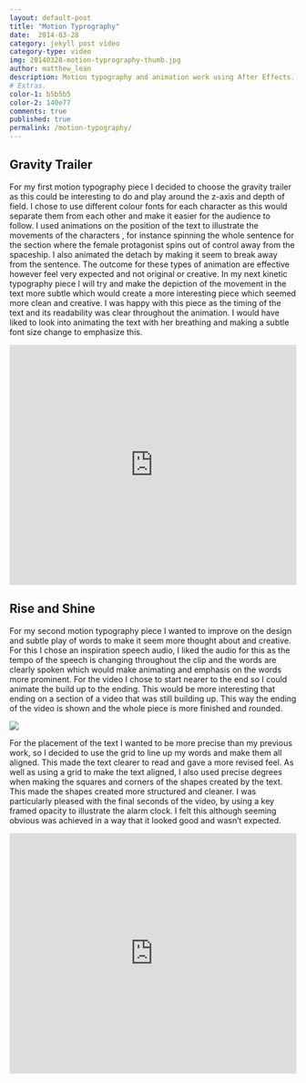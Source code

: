 ```yaml
---
layout: default-post
title: "Motion Typrography"
date:  2014-03-28
category: jekyll post video
category-type: video
img: 20140328-motion-typrography-thumb.jpg
author: matthew_lean
description: Motion typography and animation work using After Effects.
# Extras.
color-1: b5b5b5
color-2: 140e77
comments: true
published: true
permalink: /motion-typography/
---
```


## Gravity Trailer

For my first motion typography piece I decided to choose the gravity trailer as this could be interesting to do and play around the z-axis and depth of field. I chose to use different colour fonts for each character as this would separate them from each other and make it easier for the audience to follow.
I used animations on the position of the text to illustrate the movements of the characters , for instance spinning the whole sentence for the section where the female protagonist spins out of control away from the spaceship. I also animated the detach by making it seem to break away from the sentence. The outcome for these types of animation are effective however feel very expected and not original or creative. In my next kinetic typography piece I will try and make the depiction of the movement in the text more subtle which would create a more interesting piece which seemed more clean and creative. I was happy with this piece as the timing of the text and its readability was clear throughout the animation. I would have liked to look into animating the text with her breathing and making a subtle font size change to emphasize this.

<iframe src="https://player.vimeo.com/video/88795780" width="100%" height="422" frameborder="0" allowfullscreen="allowfullscreen"></iframe>

## Rise and Shine

For my second motion typography piece I wanted to improve on the design and subtle play of words to make it seem more thought about and creative. For this I chose an inspiration speech audio, I liked the audio for this as the tempo of the speech is changing throughout the clip and the words are clearly spoken which would make animating and emphasis on the words more prominent. For the video I chose to start nearer to the end so I could animate the build up to the ending. This would be more interesting that ending on a section of a video that was still building up. This way the ending of the video is shown and the whole piece is more finished and rounded.

<div href="#" data-featherlight="{{ site.url }}/assets/site-post/motionTypographyInterface.jpg" class="img" alt="motion typography Bournemouth University rise and shine"><img src="{{ site.url }}/assets/site-post/motionTypographyInterface.jpg"></div>

For the placement of the text I wanted to be more precise than my previous work, so I decided to use the grid to line up my words and make them all aligned. This made the text clearer to read and gave a more revised feel. As well as using a grid to make the text aligned, I also used precise degrees when making the squares and corners of the shapes created by the text. This made the shapes created more structured and cleaner. I was particularly pleased with the final seconds of the video, by using a key framed opacity to illustrate the alarm clock. I felt this although seeming obvious was achieved in a way that it looked good and wasn’t expected.

<iframe src="https://player.vimeo.com/video/90181227" width="100%" height="422" frameborder="0" allowfullscreen="allowfullscreen"></iframe>

